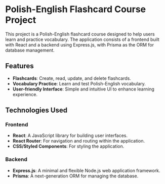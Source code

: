 # Polish-English Flashcard Course Project

This project is a Polish-English flashcard course designed to help users learn and practice vocabulary. 
The application consists of a frontend built with React and a backend using Express.js, with Prisma as the ORM for database management.

## Features

- **Flashcards**: Create, read, update, and delete flashcards.
- **Vocabulary Practice**: Learn and test Polish-English vocabulary.
- **User-friendly Interface**: Simple and intuitive UI to enhance learning experience.

## Technologies Used

### Frontend

- **React**: A JavaScript library for building user interfaces.
- **React Router**: For navigation and routing within the application.
- **CSS/Styled Components**: For styling the application.

### Backend

- **Express.js**: A minimal and flexible Node.js web application framework.
- **Prisma**: A next-generation ORM for managing the database.
